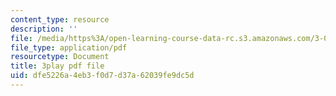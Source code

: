 ```yaml
---
content_type: resource
description: ''
file: /media/https%3A/open-learning-course-data-rc.s3.amazonaws.com/3-091sc-introduction-to-solid-state-chemistry-fall-2010/dfe5226a4eb3f0d7d37a62039fe9dc5d_yg4M2xmY4bs.pdf
file_type: application/pdf
resourcetype: Document
title: 3play pdf file
uid: dfe5226a-4eb3-f0d7-d37a-62039fe9dc5d
---
```

